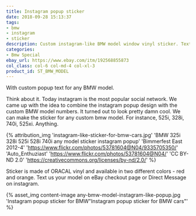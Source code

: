```yaml
---
title: Instagram popup sticker
date: 2018-09-28 15:13:37
tags:
- bmw
- instagram
- sticker
description: Custom instagram-like BMW model window vinyl sticker. Text us your BMW model - 325i, 525i, 740i.
categories:
- Bmw Special
ebay_url: https://www.ebay.com/itm/192568855873
col_class: col-6 col-md-4 col-xl-3
product_id: ST_BMW_MODEL
---
```


With custom popup text for any BMW model.

<!-- more -->
<!-- {% asset_img content-image bmw-sticker-instagram-popup.jpg 'Instagram sytyle popup sticker for any bmw model"Instagram sytyle popup sticker for any bmw model"' %} -->

Think about it. Today instagram is the most popular social network. We came up with the idea to combine the instagram popup design with the custom BMW model numbers. It turned out to look pretty damn cool. We can make the sticker for any custom bmw model. For instance, 525i, 328i, 740i, 525xi. Anything.

{% attribution_img
  'instagram-like-sticker-for-bmw-cars.jpg'
  'BMW 325i 328i 525i 528i 740i any model sticker instagram popup'
  'Bimmerfest East 2012-4'
  'https://www.flickr.com/photos/53781604@N04/9335705350/'
  'Auto_Enthuziast'
  'https://www.flickr.com/photos/53781604@N04/'
  'CC BY-ND 2.0'
  'https://creativecommons.org/licenses/by-nd/2.0/'
%}

Sticker is made of ORACAL vinyl and available in two different colors - red and orange. Text us your model on eBay checkout page or Direct Message on instagram.

{% asset_img content-image any-bmw-model-instagram-like-popup.jpg 'Instagram popup sticker for BMW"Instagram popup sticker for BMW cars"' %}
